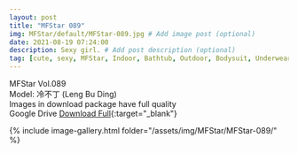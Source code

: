 ```yaml
---
layout: post
title: "MFStar 089"
img: MFStar/default/MFStar-089.jpg # Add image post (optional)
date: 2021-08-19 07:24:00
description: Sexy girl. # Add post description (optional)
tag: [cute, sexy, MFStar, Indoor, Bathtub, Outdoor, Bodysuit, Underwear, Cosplay, Big Tits, Tattoo, CHINAGIRLS]
---
```

MFStar Vol.089  
Model: 冷不丁 (Leng Bu Ding)   
Images in download package have full quality                    
Google Drive [Download Full](https://ouo.io/Zz2NY3){:target="_blank"}

{% include image-gallery.html folder="/assets/img/MFStar/MFStar-089/" %}
